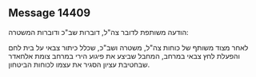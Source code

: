 ## Message 14409

הודעה משותפת לדובר צה"ל, דוברות שב"כ ודוברות המשטרה:

לאחר מצוד משותף של כוחות צה"ל, משטרה ושב"כ, שכלל כיתור צבאי על בית לחם והפעלת לחץ צבאי במרחב, המחבל שביצע את פיגוע הירי במרחב צומת אלחאדר שבחטיבת עציון הסגיר את עצמו לכוחות הביטחון.

